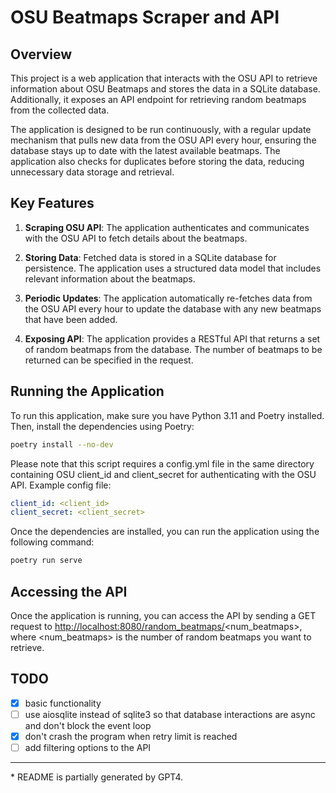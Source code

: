 # OSU Beatmaps Scraper and API

## Overview

This project is a web application that interacts with the OSU API to retrieve information about OSU Beatmaps and stores the data in a SQLite database. Additionally, it exposes an API endpoint for retrieving random beatmaps from the collected data.

The application is designed to be run continuously, with a regular update mechanism that pulls new data from the OSU API every hour, ensuring the database stays up to date with the latest available beatmaps. The application also checks for duplicates before storing the data, reducing unnecessary data storage and retrieval.

## Key Features

1. **Scraping OSU API**: The application authenticates and communicates with the OSU API to fetch details about the beatmaps.

2. **Storing Data**: Fetched data is stored in a SQLite database for persistence. The application uses a structured data model that includes relevant information about the beatmaps.

3. **Periodic Updates**: The application automatically re-fetches data from the OSU API every hour to update the database with any new beatmaps that have been added.

4. **Exposing API**: The application provides a RESTful API that returns a set of random beatmaps from the database. The number of beatmaps to be returned can be specified in the request.

## Running the Application

To run this application, make sure you have Python 3.11 and Poetry installed. Then, install the dependencies using Poetry:

```bash
poetry install --no-dev
```

Please note that this script requires a config.yml file in the same directory containing OSU client_id and client_secret for authenticating with the OSU API. Example config file:

```yaml
client_id: <client_id>
client_secret: <client_secret>
```

Once the dependencies are installed, you can run the application using the following command:

```bash
poetry run serve
```

## Accessing the API

Once the application is running, you can access the API by sending a GET request to <http://localhost:8080/random_beatmaps/><num_beatmaps>, where <num_beatmaps> is the number of random beatmaps you want to retrieve.

## TODO

- [x] basic functionality
- [ ] use aiosqlite instead of sqlite3 so that database interactions are async and don't block the event loop
- [x] don't crash the program when retry limit is reached
- [ ] add filtering options to the API

---

\* README is partially generated by GPT4.
